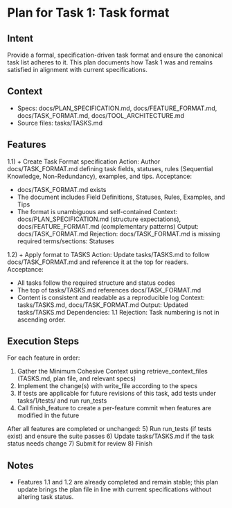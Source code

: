 # Plan for Task 1: Task format

## Intent
Provide a formal, specification-driven task format and ensure the canonical task list adheres to it. This plan documents how Task 1 was and remains satisfied in alignment with current specifications.

## Context
- Specs: docs/PLAN_SPECIFICATION.md, docs/FEATURE_FORMAT.md, docs/TASK_FORMAT.md, docs/TOOL_ARCHITECTURE.md
- Source files: tasks/TASKS.md

## Features
1.1) + Create Task Format specification
   Action: Author docs/TASK_FORMAT.md defining task fields, statuses, rules (Sequential Knowledge, Non-Redundancy), examples, and tips.
   Acceptance:
   - docs/TASK_FORMAT.md exists
   - The document includes Field Definitions, Statuses, Rules, Examples, and Tips
   - The format is unambiguous and self-contained
   Context: docs/PLAN_SPECIFICATION.md (structure expectations), docs/FEATURE_FORMAT.md (complementary patterns)
   Output: docs/TASK_FORMAT.md
   Rejection: docs/TASK_FORMAT.md is missing required terms/sections: Statuses

1.2) + Apply format to TASKS
   Action: Update tasks/TASKS.md to follow docs/TASK_FORMAT.md and reference it at the top for readers.
   Acceptance:
   - All tasks follow the required structure and status codes
   - The top of tasks/TASKS.md references docs/TASK_FORMAT.md
   - Content is consistent and readable as a reproducible log
   Context: tasks/TASKS.md, docs/TASK_FORMAT.md
   Output: Updated tasks/TASKS.md
   Dependencies: 1.1
   Rejection: Task numbering is not in ascending order.

## Execution Steps
For each feature in order:
1) Gather the Minimum Cohesive Context using retrieve_context_files (TASKS.md, plan file, and relevant specs)
2) Implement the change(s) with write_file according to the specs
3) If tests are applicable for future revisions of this task, add tests under tasks/1/tests/ and run run_tests
4) Call finish_feature to create a per-feature commit when features are modified in the future

After all features are completed or unchanged:
5) Run run_tests (if tests exist) and ensure the suite passes
6) Update tasks/TASKS.md if the task status needs change
7) Submit for review
8) Finish

## Notes
- Features 1.1 and 1.2 are already completed and remain stable; this plan update brings the plan file in line with current specifications without altering task status.
